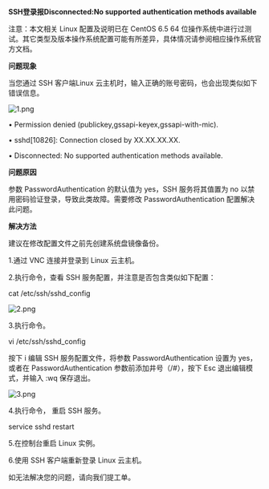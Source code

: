 **SSH登录报Disconnected:No supported authentication methods available**

注意：本文相关 Linux 配置及说明已在 CentOS 6.5 64 位操作系统中进行过测试。其它类型及版本操作系统配置可能有所差异，具体情况请参阅相应操作系统官方文档。

**问题现象**

当您通过 SSH 客户端Linux 云主机时，输入正确的账号密码，也会出现类似如下错误信息。

![1.png](https://img1.jcloudcs.com/cms/1c53f7c5-edc1-4a5a-ab64-9d3bf3cebd3c20171120141025.png)

• Permission denied (publickey,gssapi-keyex,gssapi-with-mic).

• sshd[10826]: Connection closed by XX.XX.XX.XX.

• Disconnected: No supported authentication methods available.

**问题原因**

参数 PasswordAuthentication 的默认值为 yes，SSH 服务将其值置为 no 以禁用密码验证登录，导致此类故障。需要修改 PasswordAuthentication 配置解决此问题。

**解决方法**

建议在修改配置文件之前先创建系统盘镜像备份。

1.通过 VNC 连接并登录到 Linux 云主机。

2.执行命令，查看 SSH 服务配置，并注意是否包含类似如下配置：

cat /etc/ssh/sshd_config

![2.png](https://img1.jcloudcs.com/cms/56b14cf3-3315-4e37-8922-7c6d7be06d1620171120141335.png)

3.执行命令。

vi /etc/ssh/sshd_config

按下 i 编辑 SSH 服务配置文件，将参数 PasswordAuthentication 设置为 yes，或者在 PasswordAuthentication 参数前添加井号（/#），按下 Esc 退出编辑模式，并输入 :wq 保存退出。

![3.png](https://img1.jcloudcs.com/cms/e000e8f5-9334-4829-b6ed-0d0c9c83902a20171120141527.png)

4.执行命令， 重启 SSH 服务。

service sshd restart

5.在控制台重启 Linux 实例。

6.使用 SSH 客户端重新登录 Linux 云主机。

如无法解决您的问题，请向我们提工单。